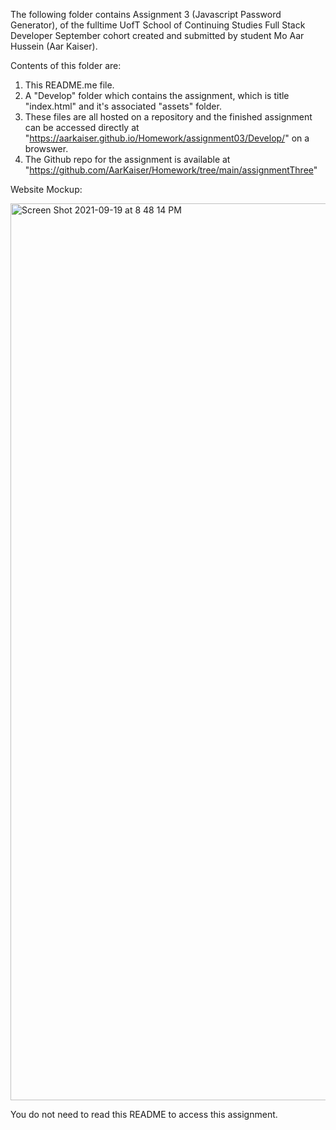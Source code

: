The following folder contains Assignment 3 (Javascript Password Generator), of the fulltime UofT School of Continuing Studies Full Stack Developer September cohort created and submitted by student Mo Aar Hussein (Aar Kaiser).

Contents of this folder are:

1) This README.me file.
4) A "Develop" folder which contains the assignment, which is title "index.html" and it's associated "assets" folder.
5) These files are all hosted on a repository and the finished assignment can be accessed directly at "https://aarkaiser.github.io/Homework/assignment03/Develop/" on  a browswer.
6) The Github repo for the assignment is available at "https://github.com/AarKaiser/Homework/tree/main/assignmentThree"

Website Mockup:

<img width="1435" alt="Screen Shot 2021-09-19 at 8 48 14 PM" src="https://user-images.githubusercontent.com/87316518/133948589-e8a2e0eb-282d-41a0-bc1a-ebcec892900f.png">

You do not need to read this README to access this assignment.

